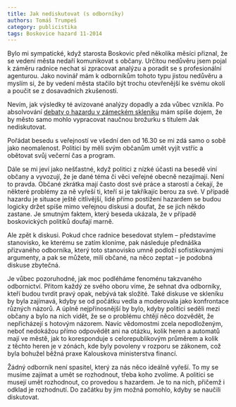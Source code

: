 ```yaml
---
title: Jak nediskutovat (s odborníky)
authors: Tomáš Trumpeš
category: publicistika
tags: Boskovice hazard 11-2014
---
```


Bylo mi sympatické, když starosta Boskovic před několika měsíci přiznal, že se vedení města nedaří komunikovat s občany. Určitou nedůvěru jsem pojal k záměru radnice nechat si zpracovat analýzu a poradit se s profesionální agenturou. Jako novinář mám k odborníkům tohoto typu jistou nedůvěru a myslím si, že by vedení města stačilo být trochu otevřenější ke svému okolí a poučit se z dosavadních zkušeností.

Nevím, jak výsledky té avizované analýzy dopadly a zda vůbec vznikla. Po absolvování [debaty o hazardu v zámeckém skleníku](/clanky/2014/03/13/beseda-o-hazardu.html) mám spíše dojem, že by město samo mohlo vypracovat naučnou brožurku s titulem Jak nediskutovat.

Pořádat besedu s veřejností ve všední den od 16.30 se mi zdá samo o sobě jako neomalenost. Politici by měli svým občanům umět vyjít vstříc a obětovat svůj večerní čas a program.

Dále se mi jeví jako nešťastné, když politici z nízké účasti na besedě viní občany a vyvozují, že je dané téma či věci veřejné obecně nezajímají. Není to pravda. Občané zkrátka mají často dost své práce a starostí a čekají, že některé problémy za ně vyřeší ti, kteří si je takříkajíc berou za své. V případě hazardu je situace ještě citlivější, lidé přímo postižení hazardem se budou logicky držet spíše mimo veřejnou diskusi a doufat, že se jich někdo zastane. Je smutným faktem, který beseda ukázala, že v případě boskovických politiků doufají marně.

Ale zpět k diskusi. Pokud chce radnice besedovat stylem – představíme stanovisko, ke kterému se zatím kloníme, pak následuje přednáška přizvaného odborníka, který toto stanovisko umně podloží sofistikovanými argumenty, a pak se můžete, milí občané, na něco zeptat – je podobná diskuse zbytečná.

Je vůbec pozoruhodné, jak moc podléháme fenoménu takzvaného odbornictví. Přitom každý ze svého oboru víme, že sehnat dva odborníky, kteří budou tvrdit pravý opak, nebývá tak složité. Také diskuse ve skleníku by byla zajímavá, kdyby se od počátku vedla a moderovala jako konfrontace různých názorů. A úplně nejpřínosnější by bylo, kdyby politici seděli mezi občany a bylo na nich vidět, že se o problému chtějí něco dozvědět, že nepřicházejí s hotovým názorem. Navíc vědomostmi zcela nepodloženým, neboť nedokážou přímo odpovědět ani na otázku, kolik heren a automatů mají ve městě, jak to koresponduje s celorepublikovým průměrem a kolik z těchto heren je v zónách, kde byly povoleny v rozporu se zákonem, což byla bohužel běžná praxe Kalouskova ministerstva financí.

Žádný odborník není spasitel, který za nás něco ideálně vyřeší. To my se musíme zajímat a umět se rozhodnout, třeba koho zvolíme. A politici se musejí umět rozhodnout, co provedou s hazardem. Je to na nich, přičemž i odklad je rozhodnutí. Do začátku by jim možná pomohlo, kdyby se naučili diskutovat.